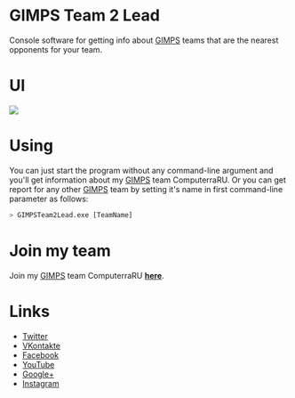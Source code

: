 # GIMPS Team 2 Lead

Console software for getting info about [GIMPS](http://www.mersenne.org) teams that are the nearest opponents for your team.

# UI
![](http://computerraru.ru/static/i/software/gimpsteam2lead/screen03.png)

# Using
You can just start the program without any command-line argument and you'll get information about my [GIMPS](http://www.mersenne.org) team ComputerraRU. Or you can get report for any other [GIMPS](http://www.mersenne.org) team by setting it's name in first command-line parameter as follows:
```sh
> GIMPSTeam2Lead.exe [TeamName]
```

# Join my team

Join my [GIMPS](http://www.mersenne.org) team ComputerraRU **[here](http://computerraru.ru)**.

# Links
- [Twitter][tw]
- [VKontakte][vk]
- [Facebook][fb]
- [YouTube][yt]
- [Google+][g+]
- [Instagram][ig]

[tw]: <https://twitter.com/ComputerraRU>
[vk]: <http://vk.com/club104743987>
[fb]: <https://www.facebook.com/groups/212319972147203/>
[yt]: <https://www.youtube.com/channel/UCK6Tttr-OodJIDbl1Bil0wg>
[g+]: <https://plus.google.com/u/0/communities/106623212387198347101>
[ig]: <https://www.instagram.com/computerraru/>
